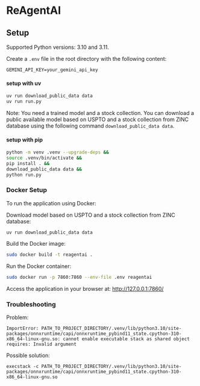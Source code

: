 # ReAgentAI

## Setup
Supported Python versions: 3.10 and 3.11.

Create a `.env` file in the root directory with the following content:
```env
GEMINI_API_KEY=your_gemini_api_key
```

#### setup with uv
```sh
uv run download_public_data data 
uv run run.py
```
Note: You need a trained model and a stock collection. You can download a public available model based on USPTO and a stock
collection from ZINC database using the following command `download_public_data data`.
#### setup with pip
```sh
python -m venv .venv --upgrade-deps &&
source .venv/bin/activate &&
pip install . &&
download_public_data data &&
python run.py
```

### Docker Setup
To run the application using Docker:

Download model based on USPTO and a stock collection from ZINC database:
```shell
uv run download_public_data data
```
Build the Docker image:
```sh
sudo docker build -t reagentai .
```
Run the Docker container:
```sh
sudo docker run -p 7860:7860 --env-file .env reagentai
```
Access the application in your browser at: http://127.0.0.1:7860/



### Troubleshooting
Problem:
```
ImportError: PATH_TO_PROJECT_DIRECTORY/.venv/lib/python3.10/site-packages/onnxruntime/capi/onnxruntime_pybind11_state.cpython-310-x86_64-linux-gnu.so: cannot enable executable stack as shared object requires: Invalid argument
```
Possible solution:
```
execstack -c PATH_TO_PROJECT_DIRECTORY/.venv/lib/python3.10/site-packages/onnxruntime/capi/onnxruntime_pybind11_state.cpython-310-x86_64-linux-gnu.so
```
